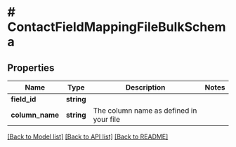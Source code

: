 # # ContactFieldMappingFileBulkSchema

## Properties

Name | Type | Description | Notes
------------ | ------------- | ------------- | -------------
**field_id** | **string** |  |
**column_name** | **string** | The column name as defined in your file |

[[Back to Model list]](../../README.md#models) [[Back to API list]](../../README.md#endpoints) [[Back to README]](../../README.md)
